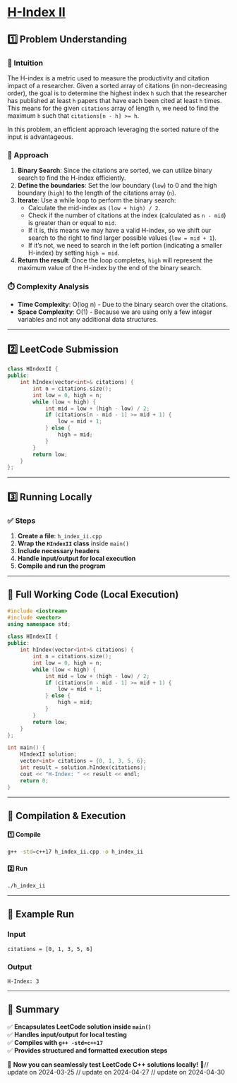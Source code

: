 # **[H-Index II](https://leetcode.com/problems/h-index-ii/description/)**  

## **1️⃣ Problem Understanding**  
### **📌 Intuition**  
The H-index is a metric used to measure the productivity and citation impact of a researcher. Given a sorted array of citations (in non-decreasing order), the goal is to determine the highest index `h` such that the researcher has published at least `h` papers that have each been cited at least `h` times. This means for the given `citations` array of length `n`, we need to find the maximum `h` such that `citations[n - h] >= h`. 

In this problem, an efficient approach leveraging the sorted nature of the input is advantageous. 

### **🚀 Approach**  
1. **Binary Search**: Since the citations are sorted, we can utilize binary search to find the H-index efficiently.
2. **Define the boundaries**: Set the low boundary (`low`) to 0 and the high boundary (`high`) to the length of the citations array (`n`).
3. **Iterate**: Use a while loop to perform the binary search:
   - Calculate the mid-index as `(low + high) / 2`.
   - Check if the number of citations at the index (calculated as `n - mid`) is greater than or equal to `mid`.
   - If it is, this means we may have a valid H-index, so we shift our search to the right to find larger possible values (`low = mid + 1`).
   - If it’s not, we need to search in the left portion (indicating a smaller H-index) by setting `high = mid`.
4. **Return the result**: Once the loop completes, `high` will represent the maximum value of the H-index by the end of the binary search.

### **⏱️ Complexity Analysis**  
- **Time Complexity**: O(log n) - Due to the binary search over the citations.  
- **Space Complexity**: O(1) - Because we are using only a few integer variables and not any additional data structures.

---  

## **2️⃣ LeetCode Submission**  
```cpp
class HIndexII {
public:
    int hIndex(vector<int>& citations) {
        int n = citations.size();
        int low = 0, high = n;
        while (low < high) {
            int mid = low + (high - low) / 2;
            if (citations[n - mid - 1] >= mid + 1) {
                low = mid + 1;
            } else {
                high = mid;
            }
        }
        return low;
    }
};  
```  

---  

## **3️⃣ Running Locally**  
### **✅ Steps**  
1. **Create a file**: `h_index_ii.cpp`  
2. **Wrap the `HIndexII` class** inside `main()`  
3. **Include necessary headers**  
4. **Handle input/output for local execution**  
5. **Compile and run the program**  

---  

## **📝 Full Working Code (Local Execution)**  
```cpp
#include <iostream>
#include <vector>
using namespace std;

class HIndexII {
public:
    int hIndex(vector<int>& citations) {
        int n = citations.size();
        int low = 0, high = n;
        while (low < high) {
            int mid = low + (high - low) / 2;
            if (citations[n - mid - 1] >= mid + 1) {
                low = mid + 1;
            } else {
                high = mid;
            }
        }
        return low;
    }
};

int main() {
    HIndexII solution;
    vector<int> citations = {0, 1, 3, 5, 6};
    int result = solution.hIndex(citations);
    cout << "H-Index: " << result << endl;
    return 0;
}
```  

---  

## **🔧 Compilation & Execution**  
#### **1️⃣ Compile**  
```bash
g++ -std=c++17 h_index_ii.cpp -o h_index_ii
```  

#### **2️⃣ Run**  
```bash
./h_index_ii
```  

---  

## **🎯 Example Run**  
### **Input**  
```
citations = [0, 1, 3, 5, 6]
```  
### **Output**  
```
H-Index: 3
```  

---  

## **📌 Summary**  
✅ **Encapsulates LeetCode solution inside `main()`**  
✅ **Handles input/output for local testing**  
✅ **Compiles with `g++ -std=c++17`**  
✅ **Provides structured and formatted execution steps**  

🚀 **Now you can seamlessly test LeetCode C++ solutions locally!** 🚀// update on 2024-03-25
// update on 2024-04-27
// update on 2024-04-30
